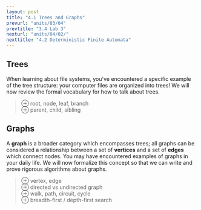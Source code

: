 ```yaml
---
layout: post
title: "4.1 Trees and Graphs"
prevurl: "units/03/04"
prevtitle: "3.4 Lab 3"
nexturl: "units/04/02/"
nexttitle: "4.2 Deterministic Finite Automata"
---
```

## Trees
When learning about file systems, you've encountered a specific example of the tree structure: your computer files are organized into trees! We will now review the formal vocabulary for how to talk about trees.

  > ⊕ root, node, leaf, branch  
  > ⊕ parent, child, sibling

## Graphs
A **graph** is a broader category which encompasses trees; all graphs can be considered a relationship between a set of **vertices** and a set of **edges** which connect nodes. You may have encountered examples of graphs in your daily life. We will now formalize this concept so that we can write and prove rigorous algorithms about graphs.

  > ⊕ vertex, edge  
  > ⊕ directed vs undirected graph  
  > ⊕ walk, path, circuit, cycle  
  > ⊕ breadth-first / depth-first search  
